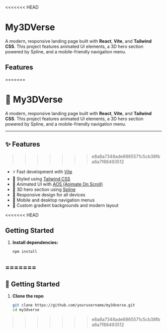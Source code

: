 <<<<<<< HEAD
# My3DVerse

A modern, responsive landing page built with **React**, **Vite**, and **Tailwind CSS**. This project features animated UI elements, a 3D hero section powered by Spline, and a mobile-friendly navigation menu.

## Features
=======
# 🌌 My3DVerse

A modern, responsive landing page built with **React**, **Vite**, and **Tailwind CSS**. This project features animated UI elements, a 3D hero section powered by Spline, and a mobile-friendly navigation menu.

---

## ✨ Features
>>>>>>> e8a8a7348ade6865571c5cb38fba6a7f88493512

- ⚡ Fast development with [Vite](https://vitejs.dev/)
- 🎨 Styled using [Tailwind CSS](https://tailwindcss.com/)
- 💎 Animated UI with [AOS (Animate On Scroll)](https://michalsnik.github.io/aos/)
- 🤖 3D hero section using [Spline](https://spline.design/)
- 📱 Responsive design for all devices
- 🧭 Mobile and desktop navigation menus
- 🦄 Custom gradient backgrounds and modern layout

<<<<<<< HEAD
## Getting Started

1. **Install dependencies:**
   ```sh
   npm install
   ```
=======
---

## 🚀 Getting Started

1. **Clone the repo**
   ```bash
   git clone https://github.com/yourusername/my3dverse.git
   cd my3dverse
>>>>>>> e8a8a7348ade6865571c5cb38fba6a7f88493512
